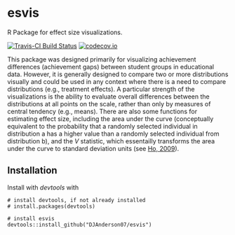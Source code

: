 # esvis
R Package for effect size visualizations.

[![Travis-CI Build Status](https://travis-ci.org/DJAnderson07/esvis.svg?branch=master)](https://travis-ci.org/DJAnderson07/esvis) [![codecov.io](https://codecov.io/github/DJAnderson07/esvis/branch/master/graphs/badge.svg)](https://codecov.io/github/djanderson07/esvis?branch=master)


This package was designed primarily for visualizing achievement differences (achievement gaps) between student groups in educational data. However, it is generally designed to compare two or more distributions visually and could be used in any context where there is a need to compare distributions (e.g., treatment effects). A particular strength of the visualizations is the ability to evaluate overall differences between the distributions at all points on the scale, rather than only by measures of central tendency (e.g., means). There are also some functions for estimating effect size, including the area under the curve (conceptually equivalent to the probability that a randomly selected individual in distribution a has a higher value than a randomly selected individual from distribution b), and the *V* statistic, which essentailly transforms the area under the curve to standard deviation units (see [Ho, 2009](https://www.jstor.org/stable/40263526?seq=1#page_scan_tab_contents)).

## Installation
Install with *devtools* with

```{r }
# install devtools, if not already installed
# install.packages(devtools)

# install esvis
devtools::install_github("DJAnderson07/esvis")
```
